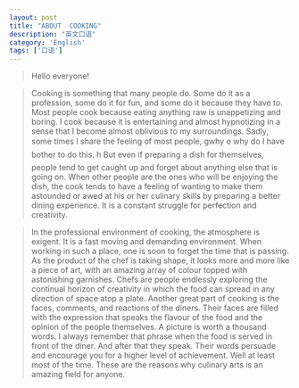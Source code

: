 ```yaml
---
layout: post
title: "ABOUT  COOKING"
description: "英文口语"
category: 'English' 
tags: ['口语']
---
```



> Hello everyone!


> Cooking is something that many people do. Some do it as a profession, some do it for fun, and some do it because they have to. Most people cook because eating anything raw is unappetizing and boring. I cook because it is entertaining and almost hypnotizing in a sense that I become almost oblivious to my surroundings. Sadly, some times I share the feeling of most people, gwhy o why do I have bother to do this. h But even if preparing a dish for themselves, people tend to get caught up and forget about anything else that is going on. When other people are the ones who will be enjoying the dish, the cook tends to have a feeling of wanting to make them astounded or awed at his or her culinary skills by preparing a better dining experience. It is a constant struggle for perfection and creativity.


> In the professional environment of cooking, the atmosphere is exigent. It is a fast moving and demanding environment. When working in such a place, one is soon to forget the time that is passing. As the product of the chef is taking shape, it looks more and more like a piece of art, with an amazing array of colour topped with astonishing garnishes. Chefs are people endlessly exploring the continual horizon of creativity in which the food can spread in any direction of space atop a plate. Another great part of cooking is the faces, comments, and reactions of the diners. Their faces are filled with the expression that speaks the flavour of the food and the opinion of the people themselves. A picture is worth a thousand words. I always remember that phrase when the food is served in front of the diner. And after that they speak. Their words persuade and encourage you for a higher level of achievement. Well at least most of the time. These are the reasons why culinary arts is an amazing field for anyone.

